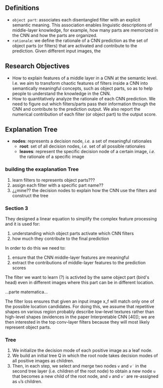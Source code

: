## Definitions
- `object part`: associates each disentangled filter with an explicit semantic meaning. This association enables linguistic descriptions of middle-layer knowledge, for example, how many parts are memorized in the CNN and how the parts are organized.
- `rationale`: we define the rationale of a CNN prediction as the set of object parts (or filters) that are activated and contribute to the prediction. Given different input images, the

## Research Objectives
- How to explain features of a middle layer in a CNN at the semantic level. I.e. we aim to transform chaotic features of filters inside a CNN into semantically meaningful concepts, such as object parts, so as to help people to understand the knowledge in the CNN.
- How to quantitatively analyze the rationale of each CNN prediction. We need to figure out which filters/parts pass their information through the CNN and contribute to the prediction output. We also report the numerical contribution of each filter (or object part) to the output score.

## Explanation Tree 
- **nodes**: represents a decision node, *i.e.* a set of meaningful rationales
    - **root**: set of all decision nodes, *i.e.* set of all possible rationales 
    - **leaves**: represent the specific decision node of a certain image, *i.e.* the rationale of a specific image  

### building the exaplanation Tree
1. learn filters to represents object parts???
2. assign each filter with a specific part name??
3. ¿¿mine?? the decision nodes to explain how the CNN use the filters and construct the tree

### Section 3

They designed a linear equation to simplify the complex feature processing and it is used for:
1. understanding which object parts activate which CNN filters
2. how much they contribute to the final prediction

In order to do this we need to:
1. ensure that the CNN middle-layer features are meaningful
2. extract the contributions of middle-layer features to the prediction scores

The filter we want to learn (?) is activted by the same object part (bird's head) even in different images where this part can be in different location.

...parte matematica...

The filter loss ensures that given an input image x_f will match only one of the possible location candidates. For doing this, we assume that repetitive shapes on various region probably describe low-level textures rather than high-level shapes (evidences in the paper Interpretable CNN [40]); we are then interested in the top conv-layer filters because they will most likely represent object parts.

### Tree
1. We initialize the decision mode of each positive image as a leaf node.
2. We build an initial tree Q in which the root node takes decision modes of all positive images as children.
3. Then, in each step, we select and merge two nodes `v` and `v′` in the second tree layer (i.e. children of the root node) to obtain a new node `u` that becomes a new child of the root node, and `v` and `v′` are re-assigned as `u`’s children.

